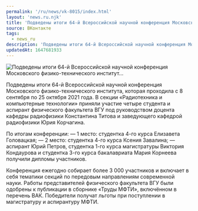 ```yaml
---
permalink: '/ru/news/vk-8015/index.html'
layout: 'news.ru.njk'
title: 'Подведены итоги 64-й Всероссийской научной конференция Московского физико-технического институт…'
source: ВКонтакте
tags:
  - news_ru
description: 'Подведены итоги 64-й Всероссийской научной конференция Московского физико-технического институт…'
updatedAt: 1647681933
---
```

![Подведены итоги 64-й Всероссийской научной конференция Московского физико-технического институт…](https://sun9-64.userapi.com/impg/-EAjZYgAyFe0gI8nxHCqbpLeg3umEISzwvmj3w/tgOwHcNCCaI.jpg?size=1280x720&quality=96&sign=9b430fe099cb6c635905a09470fa7126&c_uniq_tag=0b_BYbTtA8AEqeKSyRmfdxZ8P9K2Zr-pU0OVGYzuTDc&type=album)

Подведены итоги 64-й Всероссийской научной конференция Московского физико-технического института, которая проходила с 8 сентября по 25 октября 2021 года. В секции «Радиотехника и компьютерные технологии» приняли участие четыре студента и аспирант физического факультета ВГУ под руководством доцента кафедры радиофизики Константина Титова и заведующего кафедрой радиофизики Юрия Корчагина.

По итогам конференции:
— 1 место: студентка 4-го курса Елизавета Головацкая;
— 2 место: студентка 4-го курса Ксения Завалина;
— аспирант Юрий Петров, студентка 1-го курса магистратуры Виктория Кондаурова и студентка 3-го курса бакалавриата Мария Корнеева получили дипломы участников.

Конференция ежегодно собирает более 3 000 участников и включает в себя тематики секций по передовым направлениям современной науки. Работы представителей физического факультета ВГУ были одобрены к публикации в сборнике «Труды МФТИ», включённом в перечень ВАК. Победители получат льготы при поступлении в магистратуру и аспирантуру МФТИ.
